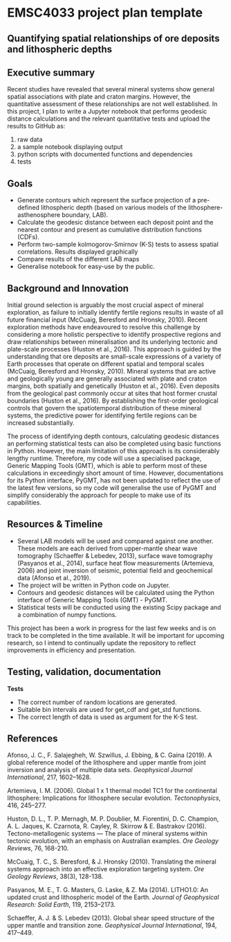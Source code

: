 # EMSC4033 project plan template

## Quantifying spatial relationships of ore deposits and lithospheric depths

## Executive summary

Recent studies have revealed that several mineral systems show general spatial associations with plate and craton margins. However, the quantitative assessment of these relationships are not well established. In this project, I plan to write a Jupyter notebook that performs geodesic distance calculations and the relevant quantitative tests and upload the results to GitHub as:
1) raw data 
2) a sample notebook displaying output 
3) python scripts with documented functions and dependencies
4) tests

## Goals

- Generate contours which represent the surface projection of a pre-defined lithospheric depth (based on various models of the lithosphere-asthenosphere boundary, LAB).
- Calculate the geodesic distance between each deposit point and the nearest contour and present as cumulative distribution functions (CDFs).
- Perform two-sample kolmogorov-Smirnov (K-S) tests to assess spatial correlations. Results displayed graphically
- Compare results of the different LAB maps
- Generalise notebook for easy-use by the public. 

## Background and Innovation  

Initial ground selection is arguably the most crucial aspect of mineral exploration, as failure to initially identify fertile regions results in waste of all future financial input (McCuaig, Beresford and Hronsky, 2010). Recent exploration methods have endeavoured to resolve this challenge by considering a more holistic perspective to identify prospective regions and draw relationships between mineralisation and its underlying tectonic and plate-scale processes (Huston et al., 2016). This approach is guided by the understanding that ore deposits are small-scale expressions of a variety of Earth processes that operate on different spatial and temporal scales (McCuaig, Beresford and Hronsky, 2010). Mineral systems that are active and geologically young are generally associated with plate and craton margins, both spatially and genetically (Huston et al., 2016). Even deposits from the geological past commonly occur at sites that host former crustal boundaries (Huston et al., 2016). By establishing the first-order geological controls that govern the spatiotemporal distribution of these mineral systems, the predictive power for identifying fertile regions can be increased substantially.

The process of identifying depth contours, calculating geodesic distances an performing statistical tests can also be completed using basic functions in Python. However, the main limitation of this approach is its considerably lengthy runtime. Therefore, my code will use a specialised package, Generic Mapping Tools (GMT), which is able to perform most of these calculations in exceedingly short amount of time. However, documentations for its Python interface, PyGMT, has not been updated to reflect the use of the latest few versions, so my code will generalise the use of PyGMT and simplify considerably the approach for people to make use of its capabilities.

## Resources & Timeline

- Several LAB models will be used and compared against one another. These models are each derived from upper-mantle shear wave tomography (Schaeffer & Lebedev, 2013), surface wave tomography (Pasyanos et al., 2014), surface heat flow measurements (Artemieva, 2006) and  joint inversion of seismic, potential field and geochemical data (Afonso et al., 2019).
- The project will be written in Python code on Jupyter.
- Contours and geodesic distances will be calculated using the Python interface of Generic Mapping Tools (GMT) - PyGMT.
- Statistical tests will be conducted using the existing Scipy package and a combination of numpy functions.

This project has been a work in progress for the last few weeks and is on track to be completed in the time available. It will be important for upcoming research, so I intend to continually update the repository to reflect improvements in efficiency and presentation.

## Testing, validation, documentation

**Tests**
- The correct number of random locations are generated.
- Suitable bin intervals are used for get_cdf and get_std functions. 
- The correct length of data is used as argument for the K-S test. 

## References 

Afonso, J. C., F. Salajegheh, W. Szwillus, J. Ebbing, & C. Gaina (2019). A global reference model of the lithosphere and upper mantle from joint inversion and analysis of multiple data sets. _Geophysical Journal International_, 217, 1602–1628.

Artemieva, I. M. (2006). Global 1 x 1 thermal model TC1 for the continental lithosphere: Implications for lithosphere secular evolution. _Tectonophysics_, 416, 245–277.

Huston, D. L., T. P. Mernagh, M. P. Doublier, M. Fiorentini, D. C. Champion, A. L. Jaques, K. Czarnota, R. Cayley, R. Skirrow & E. Bastrakov (2016). Tectono-metallogenic systems — The place of mineral systems within tectonic evolution, with an emphasis on Australian examples. _Ore Geology Reviews_, 76, 168-210. 

McCuaig, T. C., S. Beresford, & J. Hronsky (2010). Translating the mineral systems approach into an effective exploration targeting system. _Ore Geology Reviews_, 38(3), 128-138. 

Pasyanos, M. E., T. G. Masters, G. Laske, & Z. Ma (2014). LITHO1.0: An updated crust and lithospheric model of the Earth. _Journal of Geophysical Research: Solid Earth_, 119, 2153–2173.

Schaeffer, A. J. & S. Lebedev (2013). Global shear speed structure of the upper mantle and transition zone. _Geophysical Journal International_, 194, 417–449.

